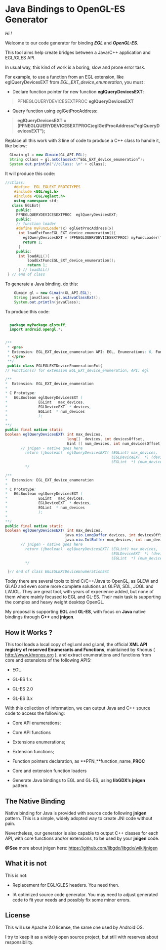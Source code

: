 Java Bindings to OpenGL-ES Generator 
=====================================

*Hi !*

Welcome to our code generator for binding ***EGL*** and ***OpenGL-ES***.

This tool aims help create bridges between a Java/C++ application and EGL/GLES API.

In usual way, this kind of work is a boring, slow and prone error task.

For example, to use a function from an EGL extension, like eglQueryDevicesEXT from *EGL\_EXT\_device\_enumeration*, you must :

-   Declare function pointer for new function **eglQueryDevicesEXT**:

> PFNEGLQUERYDEVICESEXTPROC **eglQueryDevicesEXT**

-   Query function using eglGetProcAddress:

> **eglQueryDevicesEXT = (**PFNEGLQUERYDEVICESEXTPROC**)eglGetProcAddress(“eglQueryDevicesEXT”);**

Replace all this work with 3 line of code to produce a C++ class to handle it, like below:
```java
  GLmain gl = new GLmain(GL_API.EGL);    
  String cClass = gl.asCclassExt(“EGL_EXT_device_enumeration”);
  System.out.println("//cClass: \n" + cClass);

```

It will produce this code:

```cpp
//cClass: 
    #define  EGL_EGLEXT_PROTOTYPES 
    #include <EGL/egl.h> 
    #include <EGL/eglext.h> 
    using namespace std;
   class EGLExt{
     public:      
	 PFNEGLQUERYDEVICESEXTPROC	eglQueryDevicesEXT;
     public:
     // function loader
     #define myFuncLoader(x) eglGetProcAddress(x)   
      int loadExtFuncEGL_EXT_device_enumeration(){
	    eglQueryDevicesEXT = (PFNEGLQUERYDEVICESEXTPROC) myFuncLoader("eglQueryDevicesEXT");
	    return 1;
      }
     public:
	  int loadALL(){
     	  loadExtFuncEGL_EXT_device_enumeration();
          return 1;
      } // loadALL()
 } // end of class
```

To generate a Java binding, do this:
```java
    GLmain gl = new GLmain(GL_API.EGL);    
    String javaClass = gl.asJavaClassExt();
    System.out.println(javaClass);

```

To produce this code:
```java

  package myPackage.glstuff;
  import android.opengl.*;


/**
 * <pre>
 * Extension: EGL_EXT_device_enumeration API: EGL, Enumerations: 0, Functions: 1
 * </pre>
 **/
 public class EGLEGLEXTDeviceEnumerationExt{
// Function(s) for extension EGL_EXT_device_enumeration, API: egl   

/**
*  Extension: EGL_EXT_device_enumeration
*  
* C Prototype:
*   EGLBoolean eglQueryDevicesEXT ( 
*              EGLint   max_devices,
*              EGLDeviceEXT  * devices,
*              EGLint  * num_devices
*              );
* 
**/ 
public final native static 
boolean eglQueryDevicesEXT( int max_devices,
                            long[]  devices, int devicesOffset,
                            Eint [] num_devices, int num_devicesOffset);/*
       // jnigen - native goes here
         return (jboolean)  eglQueryDevicesEXT( (EGLint) max_devices,
                                                (EGLDeviceEXT  *) (devices + devicesOffset),
                                                (EGLint  *) (num_devices + num_devicesOffset));
         */

/**
*  Extension: EGL_EXT_device_enumeration
*  
* C Prototype:
*   EGLBoolean eglQueryDevicesEXT ( 
*              EGLint   max_devices,
*              EGLDeviceEXT  * devices,
*              EGLint  * num_devices
*              );
* 
**/ 
public final native static 
boolean eglQueryDevicesEXT( int max_devices,
                           java.nio.LongBuffer devices, int devicesOffset,
                           java.nio.IntBuffer num_devices, int num_devicesOffset); /*
       // jnigen - native goes here
         return (jboolean)  eglQueryDevicesEXT( (EGLint) max_devices,
                                                (EGLDeviceEXT  *) (devices + devicesOffset),
                                                (EGLint  *) (num_devices + num_devicesOffset));
         */

 }// end of class EGLEGLEXTDeviceEnumerationExt

```

Today there are several tools to bind C/C++/Java to OpenGL, as GLEW and GLAD and even some more complete solutions as GLFW, SDL, JOGL and LWJGL. They are great tool, with years of experience added, but none of them where mainly focused to EGL and GL-ES. Their main task is supporting the complex and heavy weight desktop OpenGL.

My proposal is supporting **EGL** and **GL-ES**, with focus on **Java** native bindings through **C++** and **jnigen**.

How it Works ?
--------------

This tool loads a local copy of egl.xml and gl.xml, the official **XML API registry of reserved Enumerants and Functions**, maintained by Khonus ( <http://www.khronos.org> ), and extract enumerations and functions from core and extensions of the following APIS:

-   EGL

-   GL-ES 1.x

-   GL-ES 2.0

-   GL-ES 3.x

With this collection of information, we can output Java and C++ source code to access the following:

-   Core API enumerations;

-   Core API functions

-   Extensions enumerations;

-   Extension functions;

-   Function pointers declaration, as **PFN\_**function\_name\_**PROC**

-   Core and extension function loaders

-   Generate Java bindings to EGL and GL-ES, using **libGDX’s** **jnigen** pattern.

The Native Binding
------------------

Native binding for Java is provided with source code following **jnigen** pattern. This is a simple, widely adopted way to create JNI code without pain.

Nevertheless, our generator is also capable to output C++ classes for each API, with core functions and/or extensions, to be used by your **jnigen** code.

**@See** more about jnigen here: <https://github.com/libgdx/libgdx/wiki/jnigen>

What it is not
--------------

This is not:

-   Replacement for EGL/GLES headers. You need then.

-   IA optimized source code generator. You may need to adjust generated code to fit your needs and possibly fix some minor errors.

License
-------

This will use Apache 2.0 license, the same one used by Android OS.

I try to keep it as a widely open source project, but still with reserves about responsibility.
